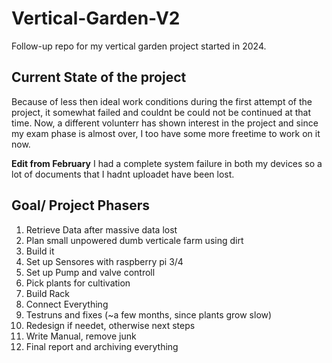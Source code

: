 # Vertical-Garden-V2
Follow-up repo for my vertical garden project started in 2024.

## Current State of the project
Because of less then ideal work conditions during the first attempt of the project, it somewhat failed and couldnt be could not be continued at that time. Now, a different volunterr
has shown interest in the project and since my exam phase is almost over, I too have some more freetime to work on it now.

**Edit from February**
I had a complete system failure in both my devices so a lot of documents that I hadnt uploadet have been lost.

## Goal/ Project Phasers
1. Retrieve Data after massive data lost
2. Plan small unpowered dumb verticale farm using dirt
3. Build it
4. Set up Sensores with raspberry pi 3/4
5. Set up Pump and valve controll
6. Pick plants for cultivation
7. Build Rack
8. Connect Everything
9. Testruns and fixes (~a few months, since plants grow slow)
10. Redesign if needet, otherwise next steps
11. Write Manual, remove junk
12. Final report and archiving everything

 
